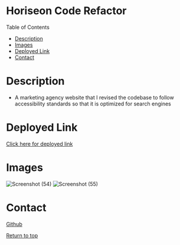 # Horiseon Code Refactor
 Table of Contents
* [Description](#description)
* [Images](#images)
* [Deployed Link](#deployed-link)
* [Contact](#contact)


# Description
* A marketing agency website that I revised the codebase to follow accessibility standards so that it is optimized for search engines

# Deployed Link
  <a href="https://justynsubrai.github.io/Horiseon-Code-Refractor/">Click here for deployed link</a>

# Images
![Screenshot (54)](https://user-images.githubusercontent.com/93629180/175184606-91448bbb-dd0c-47a0-80df-45864eb3fcc7.png)
![Screenshot (55)](https://user-images.githubusercontent.com/93629180/175184614-b962f581-0704-4bb0-8da6-00f8f0c2b21a.png)


# Contact
<a href="https://github.com/JustynSubrai">Github</a>






[Return to top](#horiseon-code-refractor)

